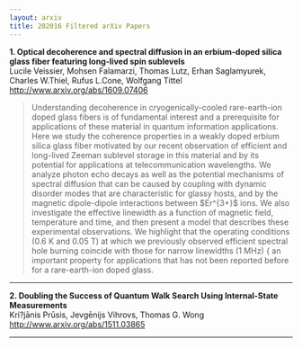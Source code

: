 ```yaml
---
layout: arxiv
title: 202016 Filtered arXiv Papers
---
```


**1.    Optical decoherence and spectral diffusion in an erbium-doped silica glass fiber featuring long-lived spin sublevels**  
Lucile Veissier, Mohsen Falamarzi, Thomas Lutz, Erhan Saglamyurek, Charles W.Thiel, Rufus L.Cone, Wolfgang Tittel  
http://www.arxiv.org/abs/1609.07406  
<blockquote>
<p>
Understanding decoherence in cryogenically-cooled rare-earth-ion doped glass fibers is of fundamental interest and a prerequisite for applications of these material in quantum information applications. Here we study the coherence properties in a weakly doped erbium silica glass fiber motivated by our recent observation of efficient and long-lived Zeeman sublevel storage in this material and by its potential for applications at telecommunication wavelengths. We analyze photon echo decays as well as the potential mechanisms of spectral diffusion that can be caused by coupling with dynamic disorder modes that are characteristic for glassy hosts, and by the magnetic dipole-dipole interactions between $Er^{3+}$ ions. We also investigate the effective linewidth as a function of magnetic field, temperature and time, and then present a model that describes these experimental observations. We highlight that the operating conditions (0.6 K and 0.05 T) at which we previously observed efficient spectral hole burning coincide with those for narrow linewidths (1 MHz) { an important property for applications that has not been reported before for a rare-earth-ion doped glass.
</p>
</blockquote>

------

**2.    Doubling the Success of Quantum Walk Search Using Internal-State Measurements**  
Kri?jānis Prūsis, Jevgēnijs Vihrovs, Thomas G. Wong  
http://www.arxiv.org/abs/1511.03865  
<blockquote>
<p>

</p>
</blockquote>

------

